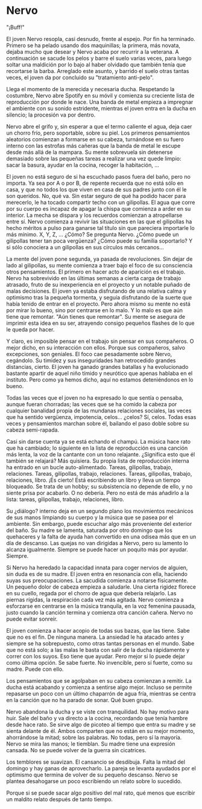 # Nervo

"¡Buff!"

El joven Nervo resopla, casi desnudo, frente al espejo. Por fin ha terminado. Primero se ha pelado usando dos maquinillas; la primera, más novata, dejaba mucho que desear y Nervo acaba por recurrir a la veterana. A continuación se sacude los pelos y barre el suelo varias veces, para luego soltar una maldición por lo bajo al haber olvidado que también tenía que recortarse la barba. Arreglado este asunto, y barrido el suelo otras tantas veces, el joven da por concluido su "tratamiento anti-pelo".

Llega el momento de la merecida y necesaria ducha. Respetando la costumbre, Nervo abre Spotify en su móvil y comienza su creciente lista de reproducción por donde le nace.
Una banda de metal empieza a impregnar el ambiente con su sonido estridente, mientras el joven entra en la ducha en silencio; la procesión va por dentro.

Nervo abre el grifo y, sin esperar a que el termo caliente el agua, deja caer un chorro frío, pero soportable, sobre su piel. Los primeros pensamientos aleatorios comienzan a formarse
en su cabeza, turnándose en su fuero interno con las estrofas más cañeras que la banda de metal le escupe desde más allá de la mampara. Su mente sobrevuela sin detenerse demasiado sobre
las pequeñas tareas a realizar una vez quede limpio: sacar la basura, ayudar en la cocina, recoger la habitación, ...

El joven no está seguro de si ha escuchado pasos fuera del baño, pero no importa. Ya sea por A o por B, de repente recuerda que no está sólo en casa, y que no todos los que viven en casa de sus padres junto con él le son queridos. No, qué va. Sin estar seguro de qué ha podido hacer para merecerlo, le ha tocado compartir techo con un gilipollas. El agua que corre por su cuerpo es incapaz de apagar la chispa que comienza a arder en su interior. La mecha se dispara y los recuerdos comienzan a atropellarse entre sí. Nervo comienza a revivir las situaciones en las que el gilipollas ha hecho méritos a pulso para ganarse tal título sin que pareciera importarle lo más mínimo. X, Y, Z, ... ¿Cómo? Se pregunta Nervo. ¿Cómo puede un gilipollas tener tan poca vergüenza? ¿Cómo puede su familia soportarlo? Y si sólo conociera a un gilipollas en sus círculos más cercanos...

La mente del joven pone segunda, ya pasada de revoluciones. Sin dejar de lado al gilipollas, su mente comienza a traer bajo el foco de su consciencia otros pensamientos. El primero en hacer acto de aparición es el trabajo. Nervo ha sobrevivido en las últimas semanas a cierta carga de trabajo atrasado, fruto de su inexperiencia en el proyecto y un notable puñado de malas decisiones. El joven ya estaba disfrutando de una relativa calma y optimismo tras la pequeña tormenta, y seguía disfrutando de la suerte que había tenido de entrar en el proyecto. Pero ahora mismo su mente no está por mirar lo bueno, sino por centrarse en lo malo. Y lo malo es que aún tiene que remontar. "Aún tienes que remontar". Su mente se asegura de imprimir esta idea en su ser, atrayendo consigo pequeños flashes de lo que le queda por hacer.

Y claro, es imposible pensar en el trabajo sin pensar en sus compañeros. O mejor dicho, en su interacción con ellos. Porque sus compañeros, salvo excepciones, son geniales. El foco cae pesadamente sobre Nervo, cegándolo. Su timidez y sus inseguridades han retrocedido grandes distancias, cierto. El joven ha ganado grandes batallas y ha evolucionado bastante apartir de aquel niño tímido y neurótico que apenas hablaba en el instituto. Pero como ya hemos dicho, aquí no estamos deteniéndonos en lo bueno. 

Todas las veces que el joven no ha expresado lo que sentía o pensaba, aunque fueran chorradas; las veces que se ha comido la cabeza por cualquier banalidad propia de las mundanas relaciones sociales, las veces que ha sentido vergüenza, impotencia, celos... ¿celos? Sí, celos. Todas esas veces y pensamientos marchan sobre él, bailando el paso doble sobre su cabeza semi-rapada.

Casi sin darse cuenta ya se está echando el champú. La música hace rato que ha cambiado; lo siguiente en la lista de reproducción es una canción más lenta, la voz de la cantante con un tono relajante. ¿Significa esto que él también se relajará? Más quisiera. Su propia lista de reproducción interna ha entrado en un bucle auto-alimentado. Tareas, gilipollas, trabajo, relaciones. Tareas, gilipollas, trabajo, relaciones. Tareas, gilipollas, trabajo, relaciones, libro. ¡Es cierto! Está escribiendo un libro y lleva un tiempo bloqueado. Se trata de un hobby; su subsistencia no depende de ello, y no siente prisa por acabarlo. O no debería. Pero no está de más añadirlo a la lista: tareas, gilipollas, trabajo, relaciones, libro.

Su ¿diálogo? interno deja en un segundo plano los movimientos mecánicos de sus manos limpiando su cuerpo y la música que se pasea por el ambiente. Sin embargo, puede escuchar algo más proveniente del exterior del baño. Su madre se lamenta, saturada por otro domingo que los quehaceres y la falta de ayuda han convertido en una odisea más que en un día de descanso. Las quejas no van dirigidas a Nervo, pero su lamento lo alcanza igualmente. Siempre se puede hacer un poquito más por ayudar. Siempre.

Si Nervo ha heredado la capacidad innata para coger nervios de alguien, sin duda es de su madre. El joven entra en resonancia con ella, haciendo suyas sus preocupaciones. La sacudida comienza a notarse físicamente. Un pequeño dolor de cabeza empieza a saludarle. Una cierta rigidez florece en su cuello, regada por el chorro de agua que debería relajarlo. Las piernas rígidas, la respiración cada vez más agitada. Nervo comienza a esforzarse en centrarse en la música tranquila, en la voz femenina pausada, justo cuando la canción termina y comienza otra canción cañera. Nervo no puede evitar sonreír.

El joven comienza a hacer acopio de todas sus bazas, que las tiene. Sabe que no es el fin. De ninguna manera. La ansiedad le ha atacado antes y siempre se ha sobrepuesto, como otras tantas personas en el mundo. Sabe que no está solo; a las malas le basta con salir de la ducha rápidamente y correr con los suyos. Eso tiene que ayudar. Pero mejor si lo puede dejar como última opción. Se sabe fuerte. No invencible, pero sí fuerte, como su madre. Puede con ello.

Los pensamientos que se agolpaban en su cabeza comienzan a remitir. La ducha está acabando y comienza a sentirse algo mejor. Incluso se permite repasarse un poco con un último chaparrón de agua fría,  mientras se centra en la canción que no ha parado de sonar. Qué buen grupo.

Nervo abandona la ducha y se viste con tranquilidad. No hay motivo para huir. Sale del baño y va directo a la cocina, recordando que tenía hambre desde hace rato. Se sirve algo de picoteo al tiempo que entra su madre y se sienta delante de él. Ambos comparten que no están en su mejor momento, ahorrándose la mitad; sobre las palabras. No todas, pero sí la mayoría. Nervo se mira las manos; le tiemblan. Su madre tiene una expresión cansada. No se puede volver de la guerra sin cicatrices.

Los temblores se suavizan. El cansancio se desdibuja. Falta la mitad del domingo y hay ganas de aprovecharlo. La pareja se levanta ayudados por el optimismo que termina de volver de su pequeño descanso. Nervo se plantea desahogarse un poco escribiendo un relato sobre lo sucedido.

Porque si se puede sacar algo positivo del mal rato, qué menos que escribir un maldito relato después de tanto tiempo.
